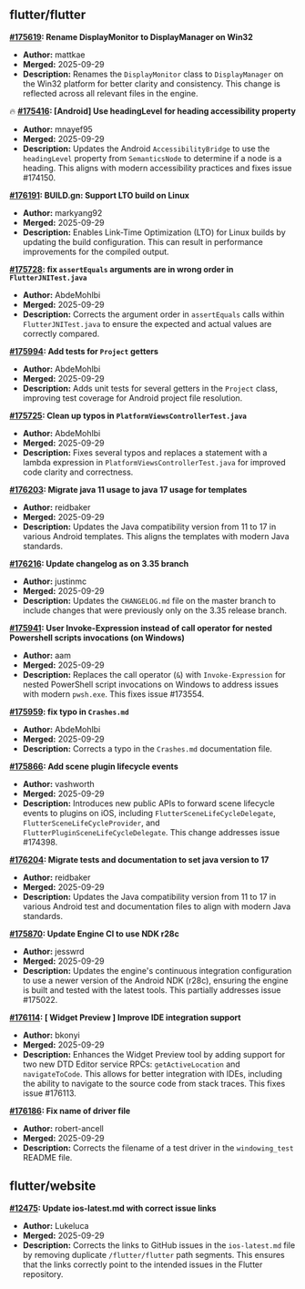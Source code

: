 ## flutter/flutter

**[#175619](https://github.com/flutter/flutter/pull/175619): Rename DisplayMonitor to DisplayManager on Win32**
  - **Author:** mattkae
  - **Merged:** 2025-09-29
  - **Description:** Renames the `DisplayMonitor` class to `DisplayManager` on the Win32 platform for better clarity and consistency. This change is reflected across all relevant files in the engine.

🔥 **[#175416](https://github.com/flutter/flutter/pull/175416): [Android] Use headingLevel for heading accessibility property**
  - **Author:** mnayef95
  - **Merged:** 2025-09-29
  - **Description:** Updates the Android `AccessibilityBridge` to use the `headingLevel` property from `SemanticsNode` to determine if a node is a heading. This aligns with modern accessibility practices and fixes issue #174150.

**[#176191](https://github.com/flutter/flutter/pull/176191): BUILD.gn: Support LTO build on Linux**
  - **Author:** markyang92
  - **Merged:** 2025-09-29
  - **Description:** Enables Link-Time Optimization (LTO) for Linux builds by updating the build configuration. This can result in performance improvements for the compiled output.

**[#175728](https://github.com/flutter/flutter/pull/175728): fix `assertEquals` arguments are in wrong order in `FlutterJNITest.java`**
  - **Author:** AbdeMohlbi
  - **Merged:** 2025-09-29
  - **Description:** Corrects the argument order in `assertEquals` calls within `FlutterJNITest.java` to ensure the expected and actual values are correctly compared.

**[#175994](https://github.com/flutter/flutter/pull/175994): Add tests for `Project` getters**
  - **Author:** AbdeMohlbi
  - **Merged:** 2025-09-29
  - **Description:** Adds unit tests for several getters in the `Project` class, improving test coverage for Android project file resolution.

**[#175725](https://github.com/flutter/flutter/pull/175725): Clean up typos in `PlatformViewsControllerTest.java`**
  - **Author:** AbdeMohlbi
  - **Merged:** 2025-09-29
  - **Description:** Fixes several typos and replaces a statement with a lambda expression in `PlatformViewsControllerTest.java` for improved code clarity and correctness.

**[#176203](https://github.com/flutter/flutter/pull/176203): Migrate java 11 usage to java 17 usage for templates**
  - **Author:** reidbaker
  - **Merged:** 2025-09-29
  - **Description:** Updates the Java compatibility version from 11 to 17 in various Android templates. This aligns the templates with modern Java standards.

**[#176216](https://github.com/flutter/flutter/pull/176216): Update changelog as on 3.35 branch**
  - **Author:** justinmc
  - **Merged:** 2025-09-29
  - **Description:** Updates the `CHANGELOG.md` file on the master branch to include changes that were previously only on the 3.35 release branch.

**[#175941](https://github.com/flutter/flutter/pull/175941): User Invoke-Expression instead of call operator for nested Powershell scripts invocations (on Windows)**
  - **Author:** aam
  - **Merged:** 2025-09-29
  - **Description:** Replaces the call operator (`&`) with `Invoke-Expression` for nested PowerShell script invocations on Windows to address issues with modern `pwsh.exe`. This fixes issue #173554.

**[#175959](https://github.com/flutter/flutter/pull/175959): fix typo in `Crashes.md`**
  - **Author:** AbdeMohlbi
  - **Merged:** 2025-09-29
  - **Description:** Corrects a typo in the `Crashes.md` documentation file.

**[#175866](https://github.com/flutter/flutter/pull/175866): Add scene plugin lifecycle events**
  - **Author:** vashworth
  - **Merged:** 2025-09-29
  - **Description:** Introduces new public APIs to forward scene lifecycle events to plugins on iOS, including `FlutterSceneLifeCycleDelegate`, `FlutterSceneLifeCycleProvider`, and `FlutterPluginSceneLifeCycleDelegate`. This change addresses issue #174398.

**[#176204](https://github.com/flutter/flutter/pull/176204): Migrate tests and documentation to set java version to 17**
  - **Author:** reidbaker
  - **Merged:** 2025-09-29
  - **Description:** Updates the Java compatibility version from 11 to 17 in various Android test and documentation files to align with modern Java standards.

**[#175870](https://github.com/flutter/flutter/pull/175870): Update Engine CI to use NDK r28c**
  - **Author:** jesswrd
  - **Merged:** 2025-09-29
  - **Description:** Updates the engine's continuous integration configuration to use a newer version of the Android NDK (r28c), ensuring the engine is built and tested with the latest tools. This partially addresses issue #175022.

**[#176114](https://github.com/flutter/flutter/pull/176114): [ Widget Preview ] Improve IDE integration support**
  - **Author:** bkonyi
  - **Merged:** 2025-09-29
  - **Description:** Enhances the Widget Preview tool by adding support for two new DTD Editor service RPCs: `getActiveLocation` and `navigateToCode`. This allows for better integration with IDEs, including the ability to navigate to the source code from stack traces. This fixes issue #176113.

**[#176186](https://github.com/flutter/flutter/pull/176186): Fix name of driver file**
  - **Author:** robert-ancell
  - **Merged:** 2025-09-29
  - **Description:** Corrects the filename of a test driver in the `windowing_test` README file.


## flutter/website

**[#12475](https://github.com/flutter/website/pull/12475): Update ios-latest.md with correct issue links**
  - **Author:** Lukeluca
  - **Merged:** 2025-09-29
  - **Description:** Corrects the links to GitHub issues in the `ios-latest.md` file by removing duplicate `/flutter/flutter` path segments. This ensures that the links correctly point to the intended issues in the Flutter repository.


